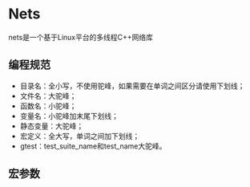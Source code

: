 # Nets
nets是一个基于Linux平台的多线程C++网络库

## 编程规范
- 目录名：全小写，不使用驼峰，如果需要在单词之间区分请使用下划线；
- 文件名：大驼峰；
- 函数名：小驼峰；
- 变量名：小驼峰加末尾下划线；
- 静态变量：大驼峰；
- 宏定义：全大写，单词之间加下划线；
- gtest：test_suite_name和test_name大驼峰。

## 宏参数
